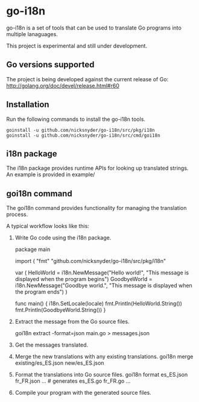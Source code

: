 go-i18n
=======

go-i18n is a set of tools that can be used to translate Go programs into multiple lanaguages.

This project is experimental and still under development.

Go versions supported
---------------------

The project is being developed against the current release of Go:
http://golang.org/doc/devel/release.html#r60

Installation
------------

Run the following commands to install the go-i18n tools.

    goinstall -u github.com/nicksnyder/go-i18n/src/pkg/i18n
    goinstall -u github.com/nicksnyder/go-i18n/src/cmd/goi18n

i18n package
------------

The i18n package provides runtime APIs for looking up translated strings. An example is provided in example/

goi18n command
--------------

The goi18n command provides functionality for managing the translation process.

A typical workflow looks like this:

1. Write Go code using the i18n package.
	
	package main
	
	import (
		"fmt"
		"github.com/nicksnyder/go-i18n/src/pkg/i18n"
	
	var (
		HelloWorld   = i18n.NewMessage("Hello world!", "This message is displayed when the program begins")
		GoodbyeWorld = i18n.NewMessage("Goodbye world.", "This message is displayed when the program ends")
	)
	
	func main() {
		i18n.SetLocale(locale)
		fmt.Println(HelloWorld.String())
		fmt.Println(GoodbyeWorld.String())
	}
2. Extract the message from the Go source files.

	goi18n extract -format=json main.go > messages.json

3. Get the messages translated.
4. Merge the new translations with any existing translations.
	goi18n merge existing/es_ES.json new/es_ES.json
5. Format the translations into Go source files.
	goi18n format es_ES.json fr_FR.json ... # generates es_ES.go fr_FR.go ...
6. Compile your program with the generated source files.
